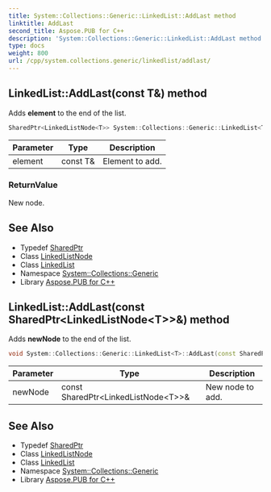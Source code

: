 ```yaml
---
title: System::Collections::Generic::LinkedList::AddLast method
linktitle: AddLast
second_title: Aspose.PUB for C++
description: 'System::Collections::Generic::LinkedList::AddLast method. Adds element to the end of the list in C++.'
type: docs
weight: 800
url: /cpp/system.collections.generic/linkedlist/addlast/
---
```

## LinkedList::AddLast(const T\&) method


Adds **element** to the end of the list.

```cpp
SharedPtr<LinkedListNode<T>> System::Collections::Generic::LinkedList<T>::AddLast(const T &element)
```


| Parameter | Type | Description |
| --- | --- | --- |
| element | const T\& | Element to add. |

### ReturnValue

New node.

## See Also

* Typedef [SharedPtr](../../../system/sharedptr/)
* Class [LinkedListNode](../../linkedlistnode/)
* Class [LinkedList](../)
* Namespace [System::Collections::Generic](../../)
* Library [Aspose.PUB for C++](../../../)
## LinkedList::AddLast(const SharedPtr\<LinkedListNode\<T\>\>\&) method


Adds **newNode** to the end of the list.

```cpp
void System::Collections::Generic::LinkedList<T>::AddLast(const SharedPtr<LinkedListNode<T>> &newNode)
```


| Parameter | Type | Description |
| --- | --- | --- |
| newNode | const SharedPtr\<LinkedListNode\<T\>\>\& | New node to add. |

## See Also

* Typedef [SharedPtr](../../../system/sharedptr/)
* Class [LinkedListNode](../../linkedlistnode/)
* Class [LinkedList](../)
* Namespace [System::Collections::Generic](../../)
* Library [Aspose.PUB for C++](../../../)
